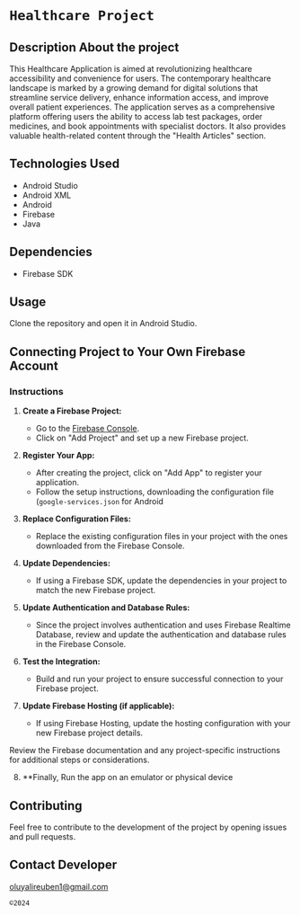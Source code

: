 # `Healthcare Project`
## Description About the project
This Healthcare Application is aimed at revolutionizing healthcare accessibility and convenience for users.
The contemporary healthcare landscape is marked by a growing demand for digital 
solutions that streamline service delivery, enhance information access, and improve overall 
patient experiences. The application serves as a comprehensive platform offering users 
the ability to access lab test packages, order medicines, and book appointments with specialist 
doctors. It also provides valuable health-related content through the "Health Articles" section.


## Technologies Used
- Android Studio
- Android XML
- Android 
- Firebase
- Java


## Dependencies
- Firebase SDK

## Usage
Clone the repository and open it in Android Studio.  

## Connecting Project to Your Own Firebase Account
### Instructions

1. **Create a Firebase Project:**
   - Go to the [Firebase Console](https://console.firebase.google.com/).
   - Click on "Add Project" and set up a new Firebase project.

2. **Register Your App:**
   - After creating the project, click on "Add App" to register your application.
   - Follow the setup instructions, downloading the configuration file (`google-services.json` for Android

3. **Replace Configuration Files:**
   - Replace the existing configuration files in your project with the ones downloaded from the Firebase Console.

4. **Update Dependencies:**
   - If using a Firebase SDK, update the dependencies in your project to match the new Firebase project.

5. **Update Authentication and Database Rules:**
   - Since the project involves authentication and uses Firebase Realtime Database, review and update the authentication and database rules in the Firebase Console.

6. **Test the Integration:**
   - Build and run your project to ensure successful connection to your Firebase project.

7. **Update Firebase Hosting (if applicable):**
   - If using Firebase Hosting, update the hosting configuration with your new Firebase project details.

Review the Firebase documentation and any project-specific instructions for additional steps or considerations.

8. **Finally, Run the app on an emulator or physical device


## Contributing
Feel free to contribute to the development of the project by opening issues and pull requests.


## Contact Developer
oluyalireuben1@gmail.com

 `©2024`




